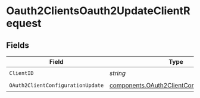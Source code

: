 # Oauth2ClientsOauth2UpdateClientRequest


## Fields

| Field                                                                                                    | Type                                                                                                     | Required                                                                                                 | Description                                                                                              |
| -------------------------------------------------------------------------------------------------------- | -------------------------------------------------------------------------------------------------------- | -------------------------------------------------------------------------------------------------------- | -------------------------------------------------------------------------------------------------------- |
| `ClientID`                                                                                               | *string*                                                                                                 | :heavy_check_mark:                                                                                       | N/A                                                                                                      |
| `OAuth2ClientConfigurationUpdate`                                                                        | [components.OAuth2ClientConfigurationUpdate](../../models/components/oauth2clientconfigurationupdate.md) | :heavy_check_mark:                                                                                       | N/A                                                                                                      |